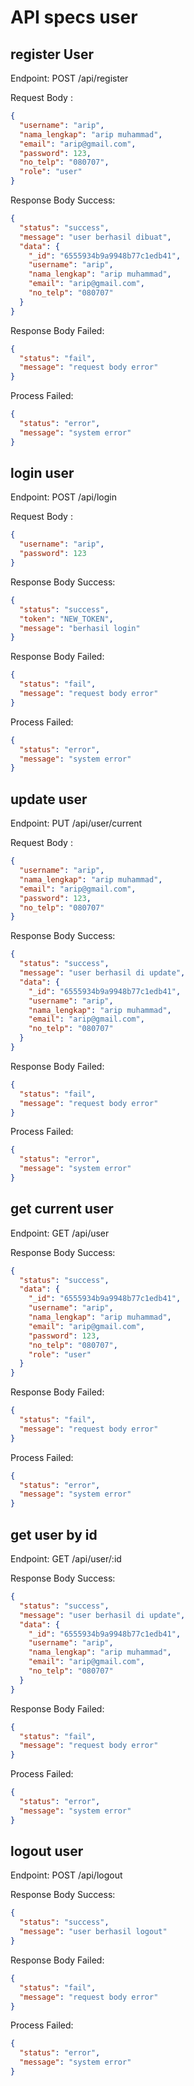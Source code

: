 # API specs user

## register User

Endpoint: POST /api/register

Request Body :

```json
{
  "username": "arip",
  "nama_lengkap": "arip muhammad",
  "email": "arip@gmail.com",
  "password": 123,
  "no_telp": "080707",
  "role": "user"
}
```

Response Body Success:

```json
{
  "status": "success",
  "message": "user berhasil dibuat",
  "data": {
    "_id": "6555934b9a9948b77c1edb41",
    "username": "arip",
    "nama_lengkap": "arip muhammad",
    "email": "arip@gmail.com",
    "no_telp": "080707"
  }
}
```

Response Body Failed:

```json
{
  "status": "fail",
  "message": "request body error"
}
```

Process Failed:

```json
{
  "status": "error",
  "message": "system error"
}
```

## login user

Endpoint: POST /api/login

Request Body :

```json
{
  "username": "arip",
  "password": 123
}
```

Response Body Success:

```json
{
  "status": "success",
  "token": "NEW_TOKEN",
  "message": "berhasil login"
}
```

Response Body Failed:

```json
{
  "status": "fail",
  "message": "request body error"
}
```

Process Failed:

```json
{
  "status": "error",
  "message": "system error"
}
```

## update user

Endpoint: PUT /api/user/current

Request Body :

```json
{
  "username": "arip",
  "nama_lengkap": "arip muhammad",
  "email": "arip@gmail.com",
  "password": 123,
  "no_telp": "080707"
}
```

Response Body Success:

```json
{
  "status": "success",
  "message": "user berhasil di update",
  "data": {
    "_id": "6555934b9a9948b77c1edb41",
    "username": "arip",
    "nama_lengkap": "arip muhammad",
    "email": "arip@gmail.com",
    "no_telp": "080707"
  }
}
```

Response Body Failed:

```json
{
  "status": "fail",
  "message": "request body error"
}
```

Process Failed:

```json
{
  "status": "error",
  "message": "system error"
}
```

## get current user

Endpoint: GET /api/user

Response Body Success:

```json
{
  "status": "success",
  "data": {
    "_id": "6555934b9a9948b77c1edb41",
    "username": "arip",
    "nama_lengkap": "arip muhammad",
    "email": "arip@gmail.com",
    "password": 123,
    "no_telp": "080707",
    "role": "user"
  }
}
```

Response Body Failed:

```json
{
  "status": "fail",
  "message": "request body error"
}
```

Process Failed:

```json
{
  "status": "error",
  "message": "system error"
}
```

## get user by id

Endpoint: GET /api/user/:id

Response Body Success:

```json
{
  "status": "success",
  "message": "user berhasil di update",
  "data": {
    "_id": "6555934b9a9948b77c1edb41",
    "username": "arip",
    "nama_lengkap": "arip muhammad",
    "email": "arip@gmail.com",
    "no_telp": "080707"
  }
}
```

Response Body Failed:

```json
{
  "status": "fail",
  "message": "request body error"
}
```

Process Failed:

```json
{
  "status": "error",
  "message": "system error"
}
```

## logout user

Endpoint: POST /api/logout

Response Body Success:

```json
{
  "status": "success",
  "message": "user berhasil logout"
}
```

Response Body Failed:

```json
{
  "status": "fail",
  "message": "request body error"
}
```

Process Failed:

```json
{
  "status": "error",
  "message": "system error"
}
```
